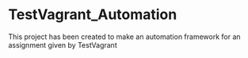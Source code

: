 # TestVagrant_Automation
This project has been created to make an automation framework for an assignment given by TestVagrant
